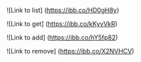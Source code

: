 ![Link to list] (https://ibb.co/HD0gH8y)


 ![Link to get] (https://ibb.co/kKyvVkR)


 ![Link to add] (https://ibb.co/hY5fp82)


 ![Link to remove] (https://ibb.co/X2NVHCV)


